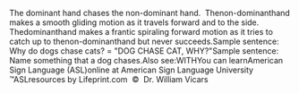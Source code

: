 The 
			dominant hand chases the non-dominant hand.  Thenon-dominanthand makes a smooth gliding 
  motion as it travels forward and to the side.  Thedominanthand makes a 
  frantic spiraling forward motion as it tries to catch up to thenon-dominanthand but never 
  succeeds.Sample sentence: 
			Why do dogs chase cats? = "DOG CHASE CAT, WHY?"Sample sentence: 
			Name something that a dog chases.Also see:WITHYou can learnAmerican Sign Language (ASL)online at American Sign Language University ™ASLresources by Lifeprint.com  ©  Dr. William Vicars